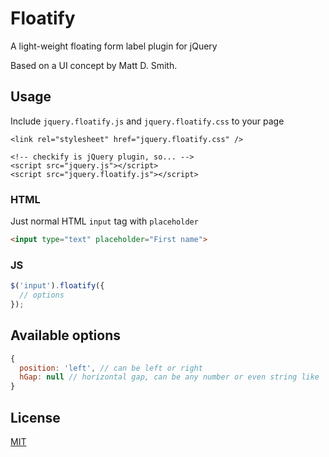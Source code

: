 # Floatify
A light-weight floating form label plugin for jQuery

Based on a UI concept by Matt D. Smith.

## Usage

Include `jquery.floatify.js` and `jquery.floatify.css` to your page

```
<link rel="stylesheet" href="jquery.floatify.css" />

<!-- checkify is jQuery plugin, so... -->
<script src="jquery.js"></script>
<script src="jquery.floatify.js"></script>
```

### HTML

Just normal HTML `input` tag with `placeholder`

```html
<input type="text" placeholder="First name">
```

### JS

```js
$('input').floatify({
  // options
});
```

## Available options

```js
{
  position: 'left', // can be left or right
  hGap: null // horizontal gap, can be any number or even string like '10px'
}
```

## License

[MIT](https://github.com/digitalify/floatify/blob/master/LICENSE)